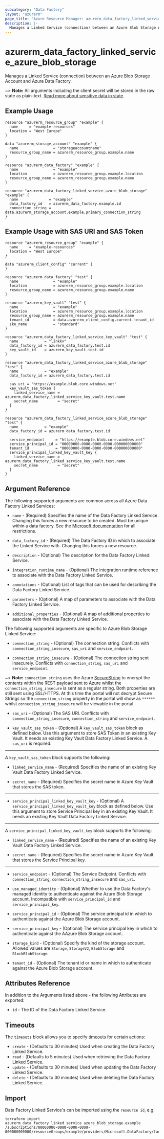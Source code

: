 ```yaml
---
subcategory: "Data Factory"
layout: "azurerm"
page_title: "Azure Resource Manager: azurerm_data_factory_linked_service_azure_blob_storage"
description: |-
  Manages a Linked Service (connection) between an Azure Blob Storage Account and Azure Data Factory.
---
```


# azurerm_data_factory_linked_service_azure_blob_storage

Manages a Linked Service (connection) between an Azure Blob Storage Account and Azure Data Factory.

~> **Note:** All arguments including the client secret will be stored in the raw state as plain-text. [Read more about sensitive data in state](/docs/state/sensitive-data.html).

## Example Usage

```hcl
resource "azurerm_resource_group" "example" {
  name     = "example-resources"
  location = "West Europe"
}

data "azurerm_storage_account" "example" {
  name                = "storageaccountname"
  resource_group_name = azurerm_resource_group.example.name
}

resource "azurerm_data_factory" "example" {
  name                = "example"
  location            = azurerm_resource_group.example.location
  resource_group_name = azurerm_resource_group.example.name
}

resource "azurerm_data_factory_linked_service_azure_blob_storage" "example" {
  name              = "example"
  data_factory_id   = azurerm_data_factory.example.id
  connection_string = data.azurerm_storage_account.example.primary_connection_string
}
```

## Example Usage with SAS URI and SAS Token

```hcl
resource "azurerm_resource_group" "example" {
  name     = "example-resources"
  location = "West Europe"
}

data "azurerm_client_config" "current" {
}

resource "azurerm_data_factory" "test" {
  name                = "example"
  location            = azurerm_resource_group.example.location
  resource_group_name = azurerm_resource_group.example.name
}

resource "azurerm_key_vault" "test" {
  name                = "example"
  location            = azurerm_resource_group.example.location
  resource_group_name = azurerm_resource_group.example.name
  tenant_id           = data.azurerm_client_config.current.tenant_id
  sku_name            = "standard"
}

resource "azurerm_data_factory_linked_service_key_vault" "test" {
  name            = "linkkv"
  data_factory_id = azurerm_data_factory.test.id
  key_vault_id    = azurerm_key_vault.test.id
}

resource "azurerm_data_factory_linked_service_azure_blob_storage" "test" {
  name            = "example"
  data_factory_id = azurerm_data_factory.test.id

  sas_uri = "https://example.blob.core.windows.net"
  key_vault_sas_token {
    linked_service_name = azurerm_data_factory_linked_service_key_vault.test.name
    secret_name         = "secret"
  }
}

resource "azurerm_data_factory_linked_service_azure_blob_storage" "test" {
  name            = "example"
  data_factory_id = azurerm_data_factory.test.id

  service_endpoint     = "https://example.blob.core.windows.net"
  service_principal_id = "00000000-0000-0000-0000-000000000000"
  tenant_id            = "00000000-0000-0000-0000-000000000000"
  service_principal_linked_key_vault_key {
    linked_service_name = azurerm_data_factory_linked_service_key_vault.test.name
    secret_name         = "secret"
  }
}
```

## Argument Reference

The following supported arguments are common across all Azure Data Factory Linked Services:

* `name` - (Required) Specifies the name of the Data Factory Linked Service. Changing this forces a new resource to be created. Must be unique within a data factory. See the [Microsoft documentation](https://docs.microsoft.com/azure/data-factory/naming-rules) for all restrictions.

* `data_factory_id` - (Required) The Data Factory ID in which to associate the Linked Service with. Changing this forces a new resource.

* `description` - (Optional) The description for the Data Factory Linked Service.

* `integration_runtime_name` - (Optional) The integration runtime reference to associate with the Data Factory Linked Service.

* `annotations` - (Optional) List of tags that can be used for describing the Data Factory Linked Service.

* `parameters` - (Optional) A map of parameters to associate with the Data Factory Linked Service.

* `additional_properties` - (Optional) A map of additional properties to associate with the Data Factory Linked Service.

The following supported arguments are specific to Azure Blob Storage Linked Service:

* `connection_string` - (Optional) The connection string. Conflicts with `connection_string_insecure`, `sas_uri` and `service_endpoint`.

* `connection_string_insecure` - (Optional) The connection string sent insecurely. Conflicts with `connection_string`, `sas_uri` and `service_endpoint`.

~> **Note:** `connection_string` uses the Azure [SecureString](https://learn.microsoft.com/en-us/dotnet/api/microsoft.azure.management.datafactory.models.securestring) to encrypt the contents within the REST payload sent to Azure whilst the `connection_string_insecure` is sent as a regular string. Both properties are still sent using SSL/HTTPS. At this time the portal will not decrypt Secure Strings so the `connection_string` property in the portal will show as `******` whilst `connection_string_insecure` will be viewable in the portal.

* `sas_uri` - (Optional) The SAS URI. Conflicts with `connection_string_insecure`, `connection_string` and `service_endpoint`.

* `key_vault_sas_token` - (Optional) A `key_vault_sas_token` block as defined below. Use this argument to store SAS Token in an existing Key Vault. It needs an existing Key Vault Data Factory Linked Service. A `sas_uri` is required.

---

A `key_vault_sas_token` block supports the following:

* `linked_service_name` - (Required) Specifies the name of an existing Key Vault Data Factory Linked Service.

* `secret_name` - (Required) Specifies the secret name in Azure Key Vault that stores the SAS token.

---

* `service_principal_linked_key_vault_key` - (Optional) A `service_principal_linked_key_vault_key` block as defined below. Use this argument to store Service Principal key in an existing Key Vault. It needs an existing Key Vault Data Factory Linked Service.

---

A `service_principal_linked_key_vault_key` block supports the following:

* `linked_service_name` - (Required) Specifies the name of an existing Key Vault Data Factory Linked Service.

* `secret_name` - (Required) Specifies the secret name in Azure Key Vault that stores the Service Principal key.

---

* `service_endpoint` - (Optional) The Service Endpoint. Conflicts with `connection_string`, `connection_string_insecure` and `sas_uri`.

* `use_managed_identity` - (Optional) Whether to use the Data Factory's managed identity to authenticate against the Azure Blob Storage account. Incompatible with `service_principal_id` and `service_principal_key`.

* `service_principal_id` - (Optional) The service principal id in which to authenticate against the Azure Blob Storage account.

* `service_principal_key` - (Optional) The service principal key in which to authenticate against the AAzure Blob Storage account.

* `storage_kind` - (Optional) Specify the kind of the storage account. Allowed values are `Storage`, `StorageV2`, `BlobStorage` and `BlockBlobStorage`.

* `tenant_id` - (Optional) The tenant id or name in which to authenticate against the Azure Blob Storage account.

## Attributes Reference

In addition to the Arguments listed above - the following Attributes are exported:

* `id` - The ID of the Data Factory Linked Service.

## Timeouts

The `timeouts` block allows you to specify [timeouts](https://www.terraform.io/language/resources/syntax#operation-timeouts) for certain actions:

* `create` - (Defaults to 30 minutes) Used when creating the Data Factory Linked Service.
* `read` - (Defaults to 5 minutes) Used when retrieving the Data Factory Linked Service.
* `update` - (Defaults to 30 minutes) Used when updating the Data Factory Linked Service.
* `delete` - (Defaults to 30 minutes) Used when deleting the Data Factory Linked Service.

## Import

Data Factory Linked Service's can be imported using the `resource id`, e.g.

```shell
terraform import azurerm_data_factory_linked_service_azure_blob_storage.example /subscriptions/00000000-0000-0000-0000-000000000000/resourceGroups/example/providers/Microsoft.DataFactory/factories/example/linkedservices/example
```
